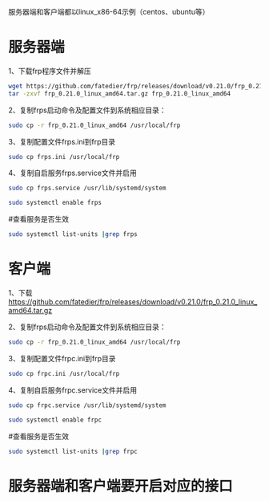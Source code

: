 服务器端和客户端都以linux_x86-64示例（centos、ubuntu等）

# 服务器端

1、下载frp程序文件并解压
```Bash
wget https://github.com/fatedier/frp/releases/download/v0.21.0/frp_0.21.0_linux_amd64.tar.gz
tar -zxvf frp_0.21.0_linux_amd64.tar.gz frp_0.21.0_linux_amd64
```
2、复制frps启动命令及配置文件到系统相应目录：
```Bash
sudo cp -r frp_0.21.0_linux_amd64 /usr/local/frp
```
3、复制配置文件frps.ini到frp目录
```Bash
sudo cp frps.ini /usr/local/frp
```
4、复制自启服务frps.service文件并启用
```Bash
sudo cp frps.service /usr/lib/systemd/system

sudo systemctl enable frps
```
#查看服务是否生效
```Bash
sudo systemctl list-units |grep frps
```

# 客户端

1、下载 https://github.com/fatedier/frp/releases/download/v0.21.0/frp_0.21.0_linux_amd64.tar.gz

2、复制frps启动命令及配置文件到系统相应目录：
```Bash
sudo cp -r frp_0.21.0_linux_amd64 /usr/local/frp
```
3、复制配置文件frpc.ini到frp目录
```Bash
sudo cp frpc.ini /usr/local/frp
```
4、复制自启服务frpc.service文件并启用
```Bash
sudo cp frpc.service /usr/lib/systemd/system

sudo systemctl enable frpc
```
#查看服务是否生效
```Bash
sudo systemctl list-units |grep frpc
```
# 服务器端和客户端要开启对应的接口

